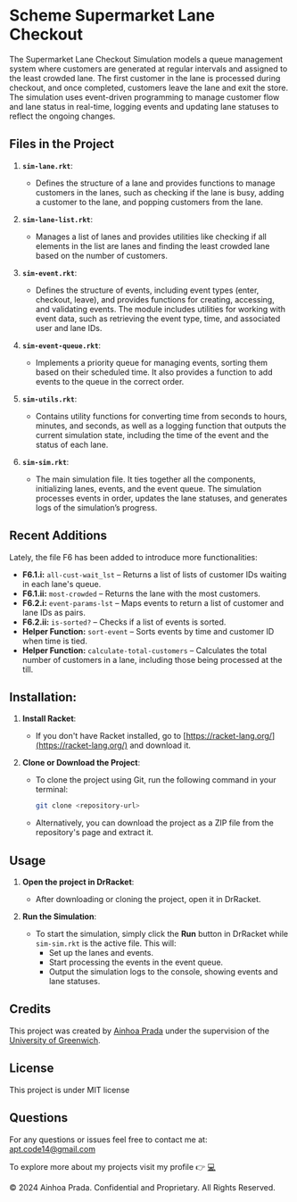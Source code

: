 # Scheme Supermarket Lane Checkout

The Supermarket Lane Checkout Simulation models a queue management system where customers are generated at regular intervals and assigned to the least crowded lane. The first customer in the lane is processed during checkout, and once completed, customers leave the lane and exit the store. The simulation uses event-driven programming to manage customer flow and lane status in real-time, logging events and updating lane statuses to reflect the ongoing changes.

## Files in the Project

1. **`sim-lane.rkt`**: 
   - Defines the structure of a lane and provides functions to manage customers in the lanes, such as checking if the lane is busy, adding a customer to the lane, and popping customers from the lane.

2. **`sim-lane-list.rkt`**: 
   - Manages a list of lanes and provides utilities like checking if all elements in the list are lanes and finding the least crowded lane based on the number of customers.

3. **`sim-event.rkt`**: 
   - Defines the structure of events, including event types (enter, checkout, leave), and provides functions for creating, accessing, and validating events. The module includes utilities for working with event data, such as retrieving the event type, time, and associated user and lane IDs.

4. **`sim-event-queue.rkt`**: 
   - Implements a priority queue for managing events, sorting them based on their scheduled time. It also provides a function to add events to the queue in the correct order.

5. **`sim-utils.rkt`**: 
   - Contains utility functions for converting time from seconds to hours, minutes, and seconds, as well as a logging function that outputs the current simulation state, including the time of the event and the status of each lane.

6. **`sim-sim.rkt`**: 
   - The main simulation file. It ties together all the components, initializing lanes, events, and the event queue. The simulation processes events in order, updates the lane statuses, and generates logs of the simulation’s progress.

## Recent Additions
Lately, the file F6 has been added to introduce more functionalities:

- **F6.1.i:** `all-cust-wait_lst` – Returns a list of lists of customer IDs waiting in each lane's queue.
- **F6.1.ii:** `most-crowded` – Returns the lane with the most customers.
- **F6.2.i:** `event-params-lst` – Maps events to return a list of customer and lane IDs as pairs.
- **F6.2.ii:** `is-sorted?` – Checks if a list of events is sorted.
- **Helper Function:** `sort-event` – Sorts events by time and customer ID when time is tied.
- **Helper Function:** `calculate-total-customers` – Calculates the total number of customers in a lane, including those being processed at the till.

## Installation:

1. **Install Racket**:
   - If you don't have Racket installed, go to [https://racket-lang.org/](https://racket-lang.org/) and download it.

2. **Clone or Download the Project**:
   - To clone the project using Git, run the following command in your terminal:
     ```bash
     git clone <repository-url>
     ```
   - Alternatively, you can download the project as a ZIP file from the repository's page and extract it.

## Usage
1. **Open the project in DrRacket**:
   - After downloading or cloning the project, open it in DrRacket.

2. **Run the Simulation**:
   - To start the simulation, simply click the **Run** button in DrRacket while `sim-sim.rkt` is the active file. This will:
     - Set up the lanes and events.
     - Start processing the events in the event queue.
     - Output the simulation logs to the console, showing events and lane statuses.

## Credits
This project was created by <a href="https://github.com/nowinoa">Ainhoa Prada</a> under the supervision of the <a href="https://www.gre.ac.uk/">University of Greenwich</a>. 

## License
This project is under MIT license
        
## Questions
For any questions or issues feel free to contact me at: apt.code14@gmail.com

To explore more about my projects visit my profile :point_right: <a href="https://github.com/nowinoa">:computer:</a>

© 2024 Ainhoa Prada. Confidential and Proprietary. All Rights Reserved.
